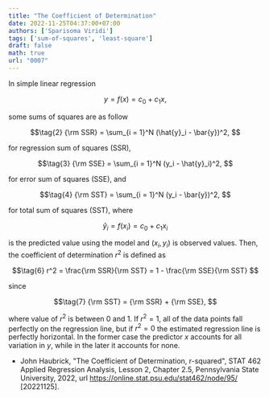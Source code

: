 ```yaml
---
title: "The Coefficient of Determination"
date: 2022-11-25T04:37:00+07:00
authors: ['Sparisoma Viridi']
tags: ['sum-of-squares', 'least-square']
draft: false
math: true
url: "0007"
---
```


In simple linear regression

$$\tag{1}
y = f(x) = c_0 + c_1 x,
$$

some sums of squares are as follow

$$\tag{2}
{\rm SSR} = \sum_{i = 1}^N (\hat{y}_i - \bar{y})^2,
$$

for regression sum of squares (SSR),

$$\tag{3}
{\rm SSE} = \sum_{i = 1}^N (y_i - \hat{y}_i)^2,
$$

for error sum of squares (SSE), and

$$\tag{4}
{\rm SST} = \sum_{i = 1}^N (y_i - \bar{y})^2,
$$

for total sum of squares (SST), where

$$\tag{5}
\hat{y}_i = f(x_i) = c_0 + c_1 x_i
$$

is the predicted value using the model and $(x_i, y_i)$ is observed values. Then, the coefficient of determination $r^2$ is defined as

$$\tag{6}
r^2 = \frac{\rm SSR}{\rm SST} = 1 - \frac{\rm SSE}{\rm SST}
$$

since

$$\tag{7}
{\rm SST} = {\rm SSR} + {\rm SSE},
$$

where value of $r^2$ is between $0$ and $1$. If $r^2 = 1$, all of the data points fall perfectly on the regression line, but if $r^2 = 0$ the estimated regression line is perfectly horizontal. In the former case the predictor $x$ accounts for all variation in $y$, while in the later it accounts for none.

+ John Haubrick, "The Coefficient of Determination, r-squared", STAT 462 Applied Regression Analysis, Lesson 2, Chapter 2.5, Pennsylvania State University, 2022, url https://online.stat.psu.edu/stat462/node/95/ [20221125].

